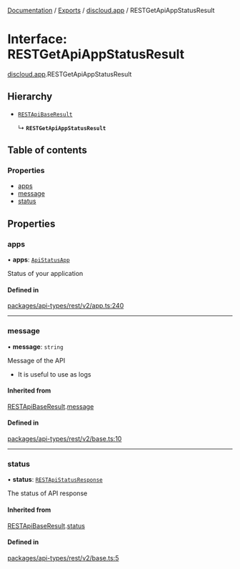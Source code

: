 [Documentation](../README.md) / [Exports](../modules.md) / [discloud.app](../modules/discloud_app.md) / RESTGetApiAppStatusResult

# Interface: RESTGetApiAppStatusResult

[discloud.app](../modules/discloud_app.md).RESTGetApiAppStatusResult

## Hierarchy

- [`RESTApiBaseResult`](discloud_app.RESTApiBaseResult.md)

  ↳ **`RESTGetApiAppStatusResult`**

## Table of contents

### Properties

- [apps](discloud_app.RESTGetApiAppStatusResult.md#apps)
- [message](discloud_app.RESTGetApiAppStatusResult.md#message)
- [status](discloud_app.RESTGetApiAppStatusResult.md#status)

## Properties

### apps

• **apps**: [`ApiStatusApp`](discloud_app.ApiStatusApp.md)

Status of your application

#### Defined in

[packages/api-types/rest/v2/app.ts:240](https://github.com/discloud/discloud.app/blob/bf097cb/packages/api-types/rest/v2/app.ts#L240)

___

### message

• **message**: `string`

Message of the API
- It is useful to use as logs

#### Inherited from

[RESTApiBaseResult](discloud_app.RESTApiBaseResult.md).[message](discloud_app.RESTApiBaseResult.md#message)

#### Defined in

[packages/api-types/rest/v2/base.ts:10](https://github.com/discloud/discloud.app/blob/bf097cb/packages/api-types/rest/v2/base.ts#L10)

___

### status

• **status**: [`RESTApiStatusResponse`](../modules/discloud_app.md#restapistatusresponse)

The status of API response

#### Inherited from

[RESTApiBaseResult](discloud_app.RESTApiBaseResult.md).[status](discloud_app.RESTApiBaseResult.md#status)

#### Defined in

[packages/api-types/rest/v2/base.ts:5](https://github.com/discloud/discloud.app/blob/bf097cb/packages/api-types/rest/v2/base.ts#L5)
